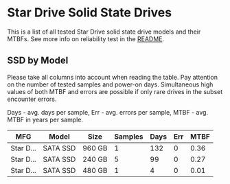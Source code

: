 Star Drive Solid State Drives
=============================

This is a list of all tested Star Drive solid state drive models and their MTBFs. See
more info on reliability test in the [README](https://github.com/linuxhw/SMART).

SSD by Model
------------

Please take all columns into account when reading the table. Pay attention on the
number of tested samples and power-on days. Simultaneous high values of both MTBF
and errors are possible if only rare drives in the subset encounter errors.

Days - avg. days per sample,
Err  - avg. errors per sample,
MTBF - avg. MTBF in years per sample.

| MFG       | Model              | Size   | Samples | Days  | Err   | MTBF |
|-----------|--------------------|--------|---------|-------|-------|------|
| Star D... | SATA SSD           | 960 GB | 1       | 132   | 0     | 0.36   |
| Star D... | SATA SSD           | 240 GB | 5       | 99    | 0     | 0.27   |
| Star D... | SATA SSD           | 480 GB | 1       | 4     | 0     | 0.01   |
